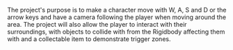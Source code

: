 The project's purpose is to make a character move with W, A, S and D or the arrow keys and have a camera following the player when moving around the area. 
The project will also allow the player to interact with their surroundings, with objects to collide with from the Rigidbody affecting them with and a collectable item to demonstrate trigger zones.
